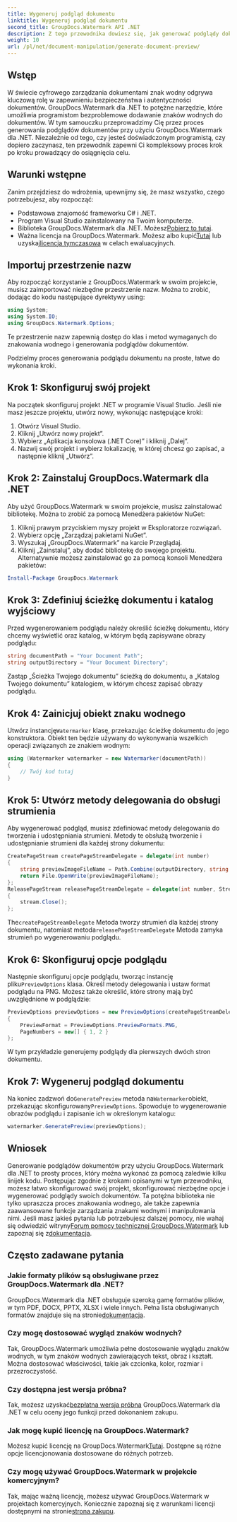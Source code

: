 ```yaml
---
title: Wygeneruj podgląd dokumentu
linktitle: Wygeneruj podgląd dokumentu
second_title: GroupDocs.Watermark API .NET
description: Z tego przewodnika dowiesz się, jak generować podglądy dokumentów przy użyciu GroupDocs.Watermark dla platformy .NET. Bez wysiłku zwiększ bezpieczeństwo swoich dokumentów i zarządzanie nimi.
weight: 10
url: /pl/net/document-manipulation/generate-document-preview/
---
```

## Wstęp
W świecie cyfrowego zarządzania dokumentami znak wodny odgrywa kluczową rolę w zapewnieniu bezpieczeństwa i autentyczności dokumentów. GroupDocs.Watermark dla .NET to potężne narzędzie, które umożliwia programistom bezproblemowe dodawanie znaków wodnych do dokumentów. W tym samouczku przeprowadzimy Cię przez proces generowania podglądów dokumentów przy użyciu GroupDocs.Watermark dla .NET. Niezależnie od tego, czy jesteś doświadczonym programistą, czy dopiero zaczynasz, ten przewodnik zapewni Ci kompleksowy proces krok po kroku prowadzący do osiągnięcia celu.
## Warunki wstępne
Zanim przejdziesz do wdrożenia, upewnijmy się, że masz wszystko, czego potrzebujesz, aby rozpocząć:
- Podstawowa znajomość frameworku C# i .NET.
- Program Visual Studio zainstalowany na Twoim komputerze.
- Biblioteka GroupDocs.Watermark dla .NET. Możesz[Pobierz to tutaj](https://releases.groupdocs.com/Watermark/net/).
-  Ważna licencja na GroupDocs.Watermark. Możesz albo kupić[Tutaj](https://purchase.groupdocs.com/buy) lub uzyskaj[licencja tymczasowa](https://purchase.groupdocs.com/temporary-license/) w celach ewaluacyjnych.
## Importuj przestrzenie nazw
Aby rozpocząć korzystanie z GroupDocs.Watermark w swoim projekcie, musisz zaimportować niezbędne przestrzenie nazw. Można to zrobić, dodając do kodu następujące dyrektywy using:
```csharp
using System;
using System.IO;
using GroupDocs.Watermark.Options;
```
Te przestrzenie nazw zapewnią dostęp do klas i metod wymaganych do znakowania wodnego i generowania podglądów dokumentów.

Podzielmy proces generowania podglądu dokumentu na proste, łatwe do wykonania kroki.
## Krok 1: Skonfiguruj swój projekt
Na początek skonfiguruj projekt .NET w programie Visual Studio. Jeśli nie masz jeszcze projektu, utwórz nowy, wykonując następujące kroki:
1. Otwórz Visual Studio.
2. Kliknij „Utwórz nowy projekt”.
3. Wybierz „Aplikacja konsolowa (.NET Core)” i kliknij „Dalej”.
4. Nazwij swój projekt i wybierz lokalizację, w której chcesz go zapisać, a następnie kliknij „Utwórz”.
## Krok 2: Zainstaluj GroupDocs.Watermark dla .NET
Aby użyć GroupDocs.Watermark w swoim projekcie, musisz zainstalować bibliotekę. Można to zrobić za pomocą Menedżera pakietów NuGet:
1. Kliknij prawym przyciskiem myszy projekt w Eksploratorze rozwiązań.
2. Wybierz opcję „Zarządzaj pakietami NuGet”.
3. Wyszukaj „GroupDocs.Watermark” na karcie Przeglądaj.
4. Kliknij „Zainstaluj”, aby dodać bibliotekę do swojego projektu.
Alternatywnie możesz zainstalować go za pomocą konsoli Menedżera pakietów:
```powershell
Install-Package GroupDocs.Watermark
```
## Krok 3: Zdefiniuj ścieżkę dokumentu i katalog wyjściowy
Przed wygenerowaniem podglądu należy określić ścieżkę dokumentu, który chcemy wyświetlić oraz katalog, w którym będą zapisywane obrazy podglądu:
```csharp
string documentPath = "Your Document Path";
string outputDirectory = "Your Document Directory";
```
Zastąp „Ścieżka Twojego dokumentu” ścieżką do dokumentu, a „Katalog Twojego dokumentu” katalogiem, w którym chcesz zapisać obrazy podglądu.
## Krok 4: Zainicjuj obiekt znaku wodnego
Utwórz instancję`Watermarker` klasę, przekazując ścieżkę dokumentu do jego konstruktora. Obiekt ten będzie używany do wykonywania wszelkich operacji związanych ze znakiem wodnym:
```csharp
using (Watermarker watermarker = new Watermarker(documentPath))
{
    // Twój kod tutaj
}
```
## Krok 5: Utwórz metody delegowania do obsługi strumienia
Aby wygenerować podgląd, musisz zdefiniować metody delegowania do tworzenia i udostępniania strumieni. Metody te obsłużą tworzenie i udostępnianie strumieni dla każdej strony dokumentu:
```csharp
CreatePageStream createPageStreamDelegate = delegate(int number)
{
    string previewImageFileName = Path.Combine(outputDirectory, string.Format("page{0}.png", number));
    return File.OpenWrite(previewImageFileName);
};
ReleasePageStream releasePageStreamDelegate = delegate(int number, Stream stream)
{
    stream.Close();
};
```
 The`createPageStreamDelegate` Metoda tworzy strumień dla każdej strony dokumentu, natomiast metoda`releasePageStreamDelegate` Metoda zamyka strumień po wygenerowaniu podglądu.
## Krok 6: Skonfiguruj opcje podglądu
 Następnie skonfiguruj opcje podglądu, tworząc instancję pliku`PreviewOptions` klasa. Określ metody delegowania i ustaw format podglądu na PNG. Możesz także określić, które strony mają być uwzględnione w podglądzie:
```csharp
PreviewOptions previewOptions = new PreviewOptions(createPageStreamDelegate, releasePageStreamDelegate)
{
    PreviewFormat = PreviewOptions.PreviewFormats.PNG,
    PageNumbers = new[] { 1, 2 }
};
```
W tym przykładzie generujemy podglądy dla pierwszych dwóch stron dokumentu.
## Krok 7: Wygeneruj podgląd dokumentu
 Na koniec zadzwoń do`GeneratePreview` metoda na`Watermarker`obiekt, przekazując skonfigurowany`PreviewOptions`. Spowoduje to wygenerowanie obrazów podglądu i zapisanie ich w określonym katalogu:
```csharp
watermarker.GeneratePreview(previewOptions);
```
## Wniosek
Generowanie podglądów dokumentów przy użyciu GroupDocs.Watermark dla .NET to prosty proces, który można wykonać za pomocą zaledwie kilku linijek kodu. Postępując zgodnie z krokami opisanymi w tym przewodniku, możesz łatwo skonfigurować swój projekt, skonfigurować niezbędne opcje i wygenerować podglądy swoich dokumentów. Ta potężna biblioteka nie tylko upraszcza proces znakowania wodnego, ale także zapewnia zaawansowane funkcje zarządzania znakami wodnymi i manipulowania nimi.
 Jeśli masz jakieś pytania lub potrzebujesz dalszej pomocy, nie wahaj się odwiedzić witryny[Forum pomocy technicznej GroupDocs.Watermark](https://forum.groupdocs.com/c/watermark/19) lub zapoznaj się z[dokumentacja](https://tutorials.groupdocs.com/Watermark/net/).
## Często zadawane pytania
### Jakie formaty plików są obsługiwane przez GroupDocs.Watermark dla .NET?
 GroupDocs.Watermark dla .NET obsługuje szeroką gamę formatów plików, w tym PDF, DOCX, PPTX, XLSX i wiele innych. Pełna lista obsługiwanych formatów znajduje się na stronie[dokumentacja](https://tutorials.groupdocs.com/Watermark/net/).
### Czy mogę dostosować wygląd znaków wodnych?
Tak, GroupDocs.Watermark umożliwia pełne dostosowanie wyglądu znaków wodnych, w tym znaków wodnych zawierających tekst, obraz i kształt. Można dostosować właściwości, takie jak czcionka, kolor, rozmiar i przezroczystość.
### Czy dostępna jest wersja próbna?
 Tak, możesz uzyskać[bezpłatna wersja próbna](https://releases.groupdocs.com/) GroupDocs.Watermark dla .NET w celu oceny jego funkcji przed dokonaniem zakupu.
### Jak mogę kupić licencję na GroupDocs.Watermark?
 Możesz kupić licencję na GroupDocs.Watermark[Tutaj](https://purchase.groupdocs.com/buy). Dostępne są różne opcje licencjonowania dostosowane do różnych potrzeb.
### Czy mogę używać GroupDocs.Watermark w projekcie komercyjnym?
 Tak, mając ważną licencję, możesz używać GroupDocs.Watermark w projektach komercyjnych. Koniecznie zapoznaj się z warunkami licencji dostępnymi na stronie[strona zakupu](https://purchase.groupdocs.com/buy).